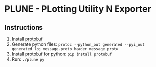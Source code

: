 # PLUNE - PLotting Utility N Exporter
## Instructions
1. Install [protobuf](https://github.com/protocolbuffers/protobuf/releases/)
2. Generate python files: `protoc --python_out generated --pyi_out generated log_message.proto header_message.proto`
3. Install protobuf for python:
    `pip install protobuf`
4. Run:
    `./plune.py`